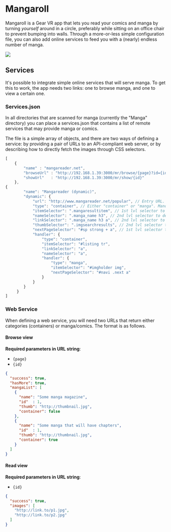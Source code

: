 # Mangaroll

Mangaroll is a Gear VR app that lets you read your comics and manga by turning *yourself* around in a circle, preferably while sitting on an office chair to prevent bumping into walls. Through a more-or-less simple configuration file, you can also add online services to feed you with a (nearly) endless number of manga.

![](http://www.zomg.ch/mangaroll.jpg)

## Services

It's possible to integrate simple online services that will serve manga. To get this to work, the app needs two links: one to browse manga, and one to view a certain one.

### Services.json

In all directories that are scanned for manga (currently the "Manga" directory) you can place a services.json that contains a list of remote services that may provide manga or comics.

The file is a simple array of objects, and there are two ways of defining a service: by providing a pair of URLs to an API-compliant web server, or by describing how to directly fetch the images through CSS selectors.

```javascript
[
	{
		"name" : "mangareader.net",
		"browseUrl" : "http://192.168.1.39:3000/mr/browse/{page}?id={id}",
		"showUrl"   : "http://192.168.1.39:3000/mr/show/{id}"
	},
{
		"name": "Mangareader (dynamic)",
	    "dynamic": {
	        "url": "http://www.mangareader.net/popular", // Entry URL. Mandatory.
	        "type": "container", // Either "container" or "manga". Mandatory.
	        "itemSelector": ".mangaresultitem", // 1st lvl selector to determine the child items. Mandatory.
	        "nameSelector": ".manga_name h3", // 2nd lvl selector to determine the name of a child item. Mandatory.
	        "linkSelector": ".manga_name h3 a", // 2nd lvl selector to determine the link to the item. Mandatory.
	        "thumbSelector": ".imgsearchresults", // 2nd lvl selector to a link of a thumbnail
	        "nextPageSelector": "#sp strong + a", // 1st lvl selector that should return the link to the next page or nothing
	        "handler": {
	            "type": "container",
	            "itemSelector": "#listing tr",
	            "linkSelector": "a",
	            "nameSelector": "a",
	            "handler": {
	                "type": "manga",
	                "itemSelector": "#imgholder img",
	                "nextPageSelector": "#navi .next a"
	            }
	        }
	    }
 	 }
]

```

### Web Service

When defining a web service, you will need two URLs that return either categories (containers) or manga/comics. The format is as follows.

#### Browse view

**Required parameters in URL string**:
  - `{page}`
  - `{id}`


```json
{
  "success": true,
  "hasMore": true,
  "mangaList": [
    {
      "name": "Some manga magazine",
      "id"  : 1,
      "thumb": "http://thumbnail.jpg",
      "container": false
    },
    {
      "name": "Some manga that will have chapters",
      "id"  : 1,
      "thumb": "http://thumbnail.jpg",
      "container": true
    }
  ]
}
```


#### Read view

**Required parameters in URL string**:
  - `{id}`

```json
{
  "success": true,
  "images": [
    "http://link.to/p1.jpg",
    "http://link.to/p2.jpg"
  ]
}
```
